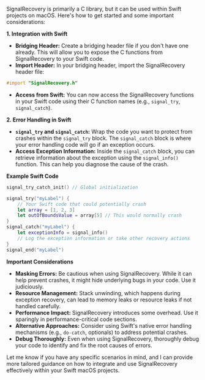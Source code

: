 SignalRecovery is primarily a C library, but it can be used within Swift projects on macOS. Here's how to get started and some important considerations:

**1. Integration with Swift**

* **Bridging Header:** Create a bridging header file if you don't have one already. This will allow you to expose the C functions from SignalRecovery to your Swift code.
* **Import Header:** In your bridging header, import the SignalRecovery header file:

```objective-c
#import "SignalRecovery.h" 
```

* **Access from Swift:** You can now access the SignalRecovery functions in your Swift code using their C function names (e.g., `signal_try`, `signal_catch`).

**2. Error Handling in Swift**

* **`signal_try` and `signal_catch`:**  Wrap the code you want to protect from crashes within the `signal_try` block. The `signal_catch` block is where your error handling code will go if an exception occurs.
* **Access Exception Information:** Inside the `signal_catch` block, you can retrieve information about the exception using the `signal_info()` function. This can help you diagnose the cause of the crash.

**Example Swift Code**

```swift
signal_try_catch_init() // Global initialization

signal_try("myLabel") {
    // Your Swift code that could potentially crash
    let array = [1, 2, 3]
    let outOfBoundsValue = array[5] // This would normally crash
} 
signal_catch("myLabel") {
    let exceptionInfo = signal_info()
    // Log the exception information or take other recovery actions
}
signal_end("myLabel")
```



**Important Considerations**

* **Masking Errors:**  Be cautious when using SignalRecovery. While it can help prevent crashes, it might hide underlying bugs in your code. Use it judiciously.
* **Resource Management:**  Stack unwinding, which happens during exception recovery, can lead to memory leaks or resource leaks if not handled carefully.
* **Performance Impact:**  SignalRecovery introduces some overhead. Use it sparingly in performance-critical code sections.
* **Alternative Approaches:**  Consider using Swift's native error handling mechanisms (e.g., `do-catch`, optionals) to address potential crashes.
* **Debug Thoroughly:** Even when using SignalRecovery, thoroughly debug your code to identify and fix the root causes of errors.

Let me know if you have any specific scenarios in mind, and I can provide more tailored guidance on how to integrate and use SignalRecovery effectively within your Swift macOS projects.
